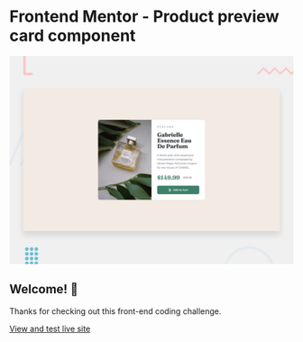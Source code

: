 # Frontend Mentor - Product preview card component

![Design preview for the Product preview card component coding challenge](./design/desktop-preview.jpg)

## Welcome! 👋

Thanks for checking out this front-end coding challenge.

[View and test live site](https://kriledins.github.io/product-preview-card-component/)
